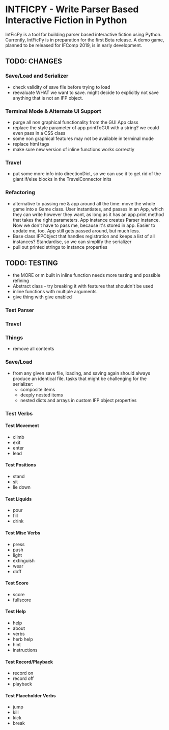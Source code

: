 # INTFICPY - Write Parser Based Interactive Fiction in Python
IntFicPy is a tool for building parser based interactive fiction using Python. Currently, IntFicPy is in preparation for the first Beta release. A demo game, planned to be released for IFComp 2019, is in early development.

## TODO: CHANGES

### Save/Load and Serializer
+ check validity of save file before trying to load
+ reevaluate WHAT we want to save. might decide to explicitly not save anything that is
  not an IFP object.

### Terminal Mode & Alternate UI Support
+ purge all non graphical functionality from the GUI App class
+ replace the style parameter of app.printToGUI with a string? we could even pass in a
  CSS class
+ some non graphical features may not be available in terminal mode
+ replace html tags
+ make sure new version of inline functions works correctly

### Travel
+ put some more info into directionDict, so we can use it to get rid of the giant
  if/else blocks in the TravelConnector inits

### Refactoring
+ alternative to passing me & app around all the time:
  move the whole game into a Game class. User instantiates, and passes in an App, which
  they can write however they want, as long as it has an app.print method that takes
  the right parameters. App instance creates Parser instance. Now we don't have to pass
  me, because it's stored in app. Easier to update me, too. App still gets passed around,
  but much less.
+ Base class IFPObject that handles registration and keeps a list of
  all instances? Standardise, so we can simplify the serializer
+ pull out printed strings to instance properties


## TODO: TESTING
+ the MORE or m built in inline function needs more testing and possible refining
+ Abstract class - try breaking it with features that shouldn't be used
+ inline functions with multiple arguments
+ give thing with give enabled

### Test Parser

### Travel

### Things
+ remove all contents

### Save/Load
+ from any given save file, loading, and saving again should always produce an identical
  file.
  tasks that might be challenging for the serializer:
    + composite items
    + deeply nested items
    + nested dicts and arrays in custom IFP object properties

### Test Verbs
#### Test Movement
+ climb
+ exit
+ enter
+ lead
#### Test Positions
+ stand
+ sit
+ lie down
#### Test Liquids
+ pour
+ fill
+ drink
#### Test Misc Verbs
+ press
+ push
+ light
+ extinguish
+ wear
+ doff
#### Test Score
+ score
+ fullscore
#### Test Help
+ help
+ about
+ verbs
+ herb help
+ hint
+ instructions
#### Test Record/Playback
+ record on
+ record off
+ playback
#### Test Placeholder Verbs
+ jump
+ kill
+ kick
+ break

